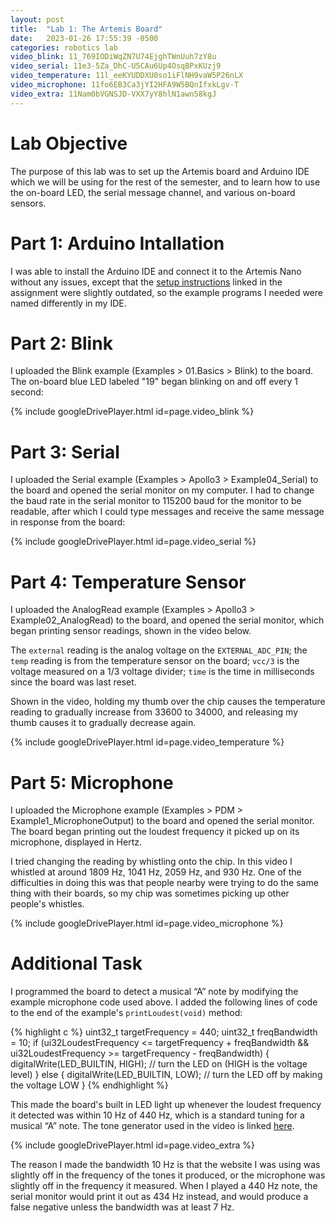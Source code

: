 ```yaml
---
layout: post
title:  "Lab 1: The Artemis Board"
date:   2023-01-26 17:55:39 -0500
categories: robotics lab
video_blink: 11_769IODiWqZN7U74EjghTWnUuh7zY8u
video_serial: 11e3-5Za_DhC-U5CAu6Up4OsqBPxKUzj9
video_temperature: 11l_eeKYUDDXU0so1iFlNH9vaW5P26nLX
video_microphone: 11fo6EB3Ca3jYI2HFA9W5BQnIfxkLgv-T
video_extra: 11Nam0bVGNSJD-VXX7yY8hlN1awn58kgJ
---
```

# Lab Objective

The purpose of this lab was to set up the Artemis board and Arduino IDE which we
will be using for the rest of the semester, and to learn how to use the on-board
LED, the serial message channel, and various on-board sensors.

# Part 1: Arduino Intallation

I was able to install the Arduino IDE and connect it to the Artemis Nano without
any issues, except that the [setup instructions][setup_instr] linked in the 
assignment were slightly outdated, so the example programs I needed were named
differently in my IDE.

[setup_instr]: https://learn.sparkfun.com/tutorials/artemis-development-with-arduino

# Part 2: Blink

I uploaded the Blink example (Examples > 01.Basics > Blink) to the board. The 
on-board blue LED labeled "19" began blinking on and off every 1 second:

{% include googleDrivePlayer.html id=page.video_blink %}

# Part 3: Serial

I uploaded the Serial example (Examples > Apollo3 > Example04_Serial) to the
board and opened the serial monitor on my computer. I had to change the baud 
rate in the serial monitor to 115200 baud for the monitor to be readable, after
which I could type messages and receive the same message in response from the 
board:

{% include googleDrivePlayer.html id=page.video_serial %}

# Part 4: Temperature Sensor

I uploaded the AnalogRead example (Examples > Apollo3 > Example02_AnalogRead) to
the board, and opened the serial monitor, which began printing sensor readings,
shown in the video below.

The `external` reading is the analog voltage on the `EXTERNAL_ADC_PIN`;
the `temp` reading is from the temperature sensor on the board;
`vcc/3` is the voltage measured on a 1/3 voltage divider;
`time` is the time in milliseconds since the board was last reset.

Shown in the video, holding my thumb over the chip causes the temperature 
reading to gradually increase from 33600 to 34000, and releasing my thumb causes
it to gradually decrease again.

{% include googleDrivePlayer.html id=page.video_temperature %}

# Part 5: Microphone

I uploaded the Microphone example (Examples > PDM > Example1_MicrophoneOutput) 
to the board and opened the serial monitor. The board began printing out the 
loudest frequency it picked up on its microphone, displayed in Hertz. 

I tried changing the reading by whistling onto the chip. In this video I 
whistled at around 1809 Hz, 1041 Hz, 2059 Hz, and 930 Hz. One of the 
difficulties in doing this was that people nearby were trying to do the same 
thing with their boards, so my chip was sometimes picking up other people's
whistles.

{% include googleDrivePlayer.html id=page.video_microphone %}

# Additional Task

I programmed the board to detect a musical “A” note by modifying the example
microphone code used above. I added the following lines of code to the end of
the example's `printLoudest(void)` method:

{% highlight c %}
uint32_t targetFrequency = 440;
uint32_t freqBandwidth = 10;
if (ui32LoudestFrequency <= targetFrequency + freqBandwidth && ui32LoudestFrequency >= targetFrequency - freqBandwidth) {
  digitalWrite(LED_BUILTIN, HIGH);  // turn the LED on (HIGH is the voltage level)
}
else {
  digitalWrite(LED_BUILTIN, LOW);   // turn the LED off by making the voltage LOW
}
{% endhighlight %}

This made the board's built in LED light up whenever the loudest frequency it 
detected was within 10 Hz of 440 Hz, which is a standard tuning for a musical 
“A” note. The tone generator used in the video is linked [here][tone].

[tone]:https://www.szynalski.com/tone-generator/

{% include googleDrivePlayer.html id=page.video_extra %}

The reason I made the bandwidth 10 Hz is that the website I was using was slightly
off in the frequency of the tones it produced, or the microphone was slightly
off in the frequency it measured. When I played a 440 Hz note, the serial 
monitor would print it out as 434 Hz instead, and would produce a false 
negative unless the bandwidth was at least 7 Hz.